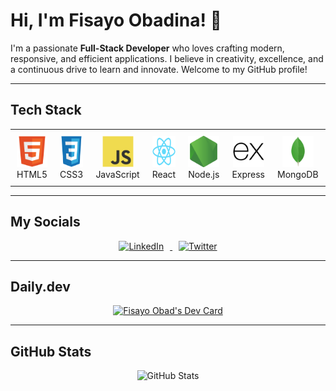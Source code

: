 # Hi, I'm Fisayo Obadina! 👋

I'm a passionate **Full-Stack Developer** who loves crafting modern, responsive, and efficient applications. I believe in creativity, excellence, and a continuous drive to learn and innovate. Welcome to my GitHub profile!

---

## Tech Stack

<table align="center">
  <tr>
    <td align="center" style="padding: 10px;">
      <img src="https://raw.githubusercontent.com/devicons/devicon/master/icons/html5/html5-original.svg" alt="HTML5" width="50" height="50" /><br>
      HTML5
    </td>
    <td align="center" style="padding: 10px;">
      <img src="https://raw.githubusercontent.com/devicons/devicon/master/icons/css3/css3-original.svg" alt="CSS3" width="50" height="50" /><br>
      CSS3
    </td>
    <td align="center" style="padding: 10px;">
      <img src="https://raw.githubusercontent.com/devicons/devicon/master/icons/javascript/javascript-original.svg" alt="JavaScript" width="50" height="50" /><br>
      JavaScript
    </td>
    <td align="center" style="padding: 10px;">
      <img src="https://raw.githubusercontent.com/devicons/devicon/master/icons/react/react-original.svg" alt="React" width="50" height="50" /><br>
      React
    </td>
    <td align="center" style="padding: 10px;">
      <img src="https://raw.githubusercontent.com/devicons/devicon/master/icons/nodejs/nodejs-original.svg" alt="Node.js" width="50" height="50" /><br>
      Node.js
    </td>
    <td align="center" style="padding: 10px;">
      <img src="https://raw.githubusercontent.com/devicons/devicon/master/icons/express/express-original.svg" alt="Express" width="50" height="50" /><br>
      Express
    </td>
    <td align="center" style="padding: 10px;">
      <img src="https://raw.githubusercontent.com/devicons/devicon/master/icons/mongodb/mongodb-original.svg" alt="MongoDB" width="50" height="50" /><br>
      MongoDB
    </td>
    <td align="center" style="padding: 10px;">
      <img src="https://raw.githubusercontent.com/devicons/devicon/master/icons/nextjs/nextjs-original.svg" alt="Next.js" width="50" height="50" /><br>
      Next.js
    </td>
    <td align="center" style="padding: 10px;">
      <img src="https://raw.githubusercontent.com/devicons/devicon/master/icons/typescript/typescript-original.svg" alt="TypeScript" width="50" height="50" /><br>
      TypeScript
    </td>
  </tr>
</table>

---

## My Socials

<p align="center">
  <a href="https://www.linkedin.com/in/fisayo-obadina-a38614267/" target="_blank">
    <img src="https://img.shields.io/badge/LinkedIn-Connect-blue?style=for-the-badge" alt="LinkedIn" style="margin: 0 10px;">
  </a>
  <a href="https://twitter.com/fisayocoder" target="_blank">
    <img src="https://img.shields.io/twitter/follow/fisayocoder?style=for-the-badge" alt="Twitter" style="margin: 0 10px;">
  </a>
</p>

---

## Daily.dev

<p align="center">
  <a href="https://app.daily.dev/fisayodev">
    <img src="https://api.daily.dev/devcards/v2/461tXyIUJGaasjsFRG1Yu.png?type=wide&r=aa8" width="652" alt="Fisayo Obad's Dev Card"/>
  </a>
</p>

---

## GitHub Stats

<p align="center">
  <img src="https://github-readme-stats.vercel.app/api?username=fisayo-dev&show_icons=true&theme=radical" alt="GitHub Stats">
</p>
